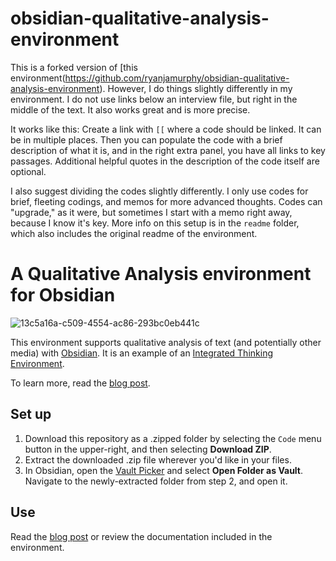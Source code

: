 # obsidian-qualitative-analysis-environment
This is a forked version of [this environment(https://github.com/ryanjamurphy/obsidian-qualitative-analysis-environment). However, I do things slightly differently in my environment. I do not use links below an interview file, but right in the middle of the text. It also works great and is more precise.

It works like this: Create a link with `[[` where a code should be linked. It can be in multiple places. Then you can populate the code with a brief description of what it is, and in the right extra panel, you have all links to key passages. Additional helpful quotes in the description of the code itself are optional.

I also suggest dividing the codes slightly differently. I only use codes for brief, fleeting codings, and memos for more advanced thoughts. Codes can "upgrade," as it were, but sometimes I start with a memo right away, because I know it's key. More info on this setup is in the `readme` folder, which also includes the original readme of the environment.

# A Qualitative Analysis environment for Obsidian

![13c5a16a-c509-4554-ac86-293bc0eb441c](https://user-images.githubusercontent.com/3618647/129074558-65de7de2-a0df-4a7f-bc00-97b806409f70.png)

This environment supports qualitative analysis of text (and potentially other media) with [Obsidian](https://obsidian.md). It is an example of an [Integrated Thinking Environment](https://axle.design/obsidian-roam-and-the-rise-of-integrated-thinking-environments—what-they-are-what-they-do-and-what-s).

To learn more, read the [blog post](https://axle.design/an-integrated-qualitative-analysis-environment-with-obsidian).

## Set up
1. Download this repository as a .zipped folder by selecting the `Code` menu button in the upper-right, and then selecting **Download ZIP**.
2. Extract the downloaded .zip file wherever you'd like in your files.
3. In Obsidian, open the [Vault Picker](https://help.obsidian.md/How+to/Working+with+multiple+vaults) and select **Open Folder as Vault**. Navigate to the newly-extracted folder from step 2, and open it.

## Use
Read the [blog post](https://axle.design/an-integrated-qualitative-analysis-environment-with-obsidian) or review the documentation included in the environment.

